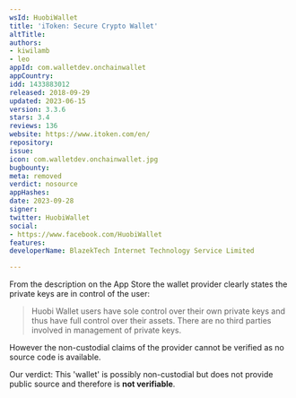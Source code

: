 ```yaml
---
wsId: HuobiWallet
title: 'iToken: Secure Crypto Wallet'
altTitle: 
authors:
- kiwilamb
- leo
appId: com.walletdev.onchainwallet
appCountry: 
idd: 1433883012
released: 2018-09-29
updated: 2023-06-15
version: 3.3.6
stars: 3.4
reviews: 136
website: https://www.itoken.com/en/
repository: 
issue: 
icon: com.walletdev.onchainwallet.jpg
bugbounty: 
meta: removed
verdict: nosource
appHashes: 
date: 2023-09-28
signer: 
twitter: HuobiWallet
social:
- https://www.facebook.com/HuobiWallet
features: 
developerName: BlazekTech Internet Technology Service Limited

---
```


From the description on the App Store the wallet provider clearly states the
private keys are in control of the user:

> Huobi Wallet users have sole control over their own private keys and thus have
  full control over their assets. There are no third parties involved in
  management of private keys.

However the non-custodial claims of the provider cannot be verified as no source
code is available.

Our verdict: This 'wallet' is possibly non-custodial but does not provide public
source and therefore is **not verifiable**.
